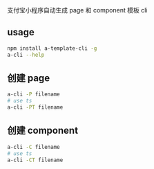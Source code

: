 支付宝小程序自动生成 page 和 component 模板 cli
## usage
```bash
npm install a-template-cli -g
a-cli --help
```
## 创建 page

```bash
a-cli -P filename
# use ts
a-cli -PT filename
```
## 创建 component

```bash
a-cli -C filename
# use ts
a-cli -CT filename
```
